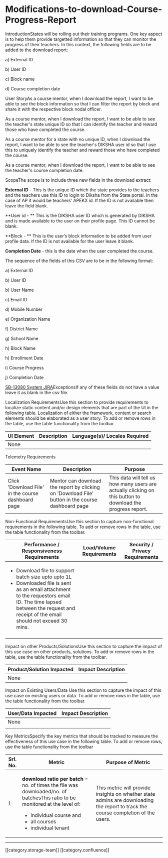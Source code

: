 # Modifications-to-download-Course-Progress-Report

IntroductionStates will be rolling out their training programs. One key aspect is to help them provide targetted information so that they can monitor the progress of their teachers. In this context, the following fields are to be added to the download report:

a) External ID

b) User ID

c) Block name

d) Course completion date

User StoryAs a course mentor, when I download the report, I want to be able to see the block information so that I can filter the report by block and share it with the respective block nodal officer.

As a course mentor, when I download the report, I want to be able to see the teacher's state unique ID so that I can identify the teacher and reward those who have completed the course.

As a course mentor for a state with no unique ID, when I download the report, I want to be able to see the teacher's DIKSHA user id so that I use this to uniquely identify the teacher and reward those who have completed the course.

As a course mentor, when I download the report, I want to be able to see the teacher's course completion date.

ScopeThe scope is to include three new fields in the download extract:

**External ID** - This is the unique ID which the state provides to the teachers and the teachers use this ID to login to Diksha from the State portal. In the case of AP it would be teachers' APEKX id. If the ID is not available then leave the field blank.

\*\*User id - \*\* This is the DIKSHA user ID which is generated by DIKSHA and is made available to the user on their profile page. This ID cannot be blank.

\*\*Block - \*\* This is the user’s block information to be added from user profile data. If the ID is not available for the user leave it blank.

**Completion Date** - this is the date when the user completed the course.

The sequence of the fields of this CSV are to be in the following format:

a) External ID

b) User ID

b) User Name

c) Email ID

d) Mobile Number

e) Organization Name

f) District Name

g) School Name

h) Block Name

h) Enrollment Date

i) Course Progress

j) Completion Date

[SB-13080 System JIRA](https://browse/SB-13080)ExceptionsIf any of these fields do not have a value leave it as blank in the csv file.

Localization RequirementsUse this section to provide requirements to localize static content and/or design elements that are part of the UI in the following table. Localization of either the framework, content or search elements should be elaborated as a user story. To add or remove rows in the table, use the table functionality from the toolbar.  &#x20;

| UI Element | Description | Language(s)/ Locales Required |
| ---------- | ----------- | ----------------------------- |
| None       |             |                               |

Telemetry Requirements

| Event Name                                         | Description                                                                                       | Purpose                                                                                                     |
| -------------------------------------------------- | ------------------------------------------------------------------------------------------------- | ----------------------------------------------------------------------------------------------------------- |
| Click 'Download File' in the course dashboard page | Mentor can download the report by clicking on 'Download File' button in the course dashboard page | This data will tell us how many users are actually clicking on this button to download the progress report. |

Non-Functional RequirementsUse this section to capture non-functional requirements in the following table. To add or remove rows in the table, use the table functionality from the toolbar.  &#x20;

| Performance / Responsiveness Requirements                                                                                                                                                                                                      | Load/Volume Requirements | Security / Privacy Requirements |
| ---------------------------------------------------------------------------------------------------------------------------------------------------------------------------------------------------------------------------------------------- | ------------------------ | ------------------------------- |
| <ul><li>Download file to support batch size upto upto 1L</li><li>Downloaded file is sent as an email attachment to the requestors email ID. The time lapsed between the request and receipt of the email should not exceed 30 mins. </li></ul> |                          |                                 |
|                                                                                                                                                                                                                                                |                          |                                 |

Impact on other Products/SolutionsUse this section to capture the impact of this use case on other products, solutions. To add or remove rows in the table, use the table functionality from the toolbar.  &#x20;

| Product/Solution Impacted | Impact Description |
| ------------------------- | ------------------ |
| None                      |                    |

Impact on Existing Users/Data Use this section to capture the impact of this use case on existing users or data. To add or remove rows in the table, use the table functionality from the toolbar.  &#x20;

| User/Data Impacted | Impact Description |
| ------------------ | ------------------ |
| None               |                    |
|                    |                    |

Key MetricsSpecify the key metrics that should be tracked to measure the effectiveness of this use case in the following table. To add or remove rows, use the table functionality from the toolbar

| Srl. No. | Metric                                                                                                                                                                                                                                   | Purpose of Metric                                                                                                                 |
| -------- | ---------------------------------------------------------------------------------------------------------------------------------------------------------------------------------------------------------------------------------------- | --------------------------------------------------------------------------------------------------------------------------------- |
| 1        | <p><strong>download ratio per batch</strong>  = no. of times the file was downloaded/no. of batchesThis ratio to be monitored at the level of:</p><ul><li>individual course and</li><li>all courses </li><li>individual tenant</li></ul> | This metric will provide insights on whether state admins are downloading the report to track the course completion of the users. |

***

\[\[category.storage-team]] \[\[category.confluence]]
